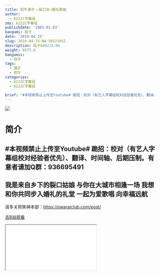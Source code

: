 ```yaml
---
title: 和牛漫才——裂口女→婚礼歌曲
author:
  - 6222C字幕组
zmz: 6222C字幕组
publishdate: '2001-01-03'
bangumi: 段子
date: '2019-04-25'
slug: 2019-04-25-NA-50221652
description: 段子&#8226;NA
weight: 9575.0
bangumis:
  - 段子
tags:
  - 漫才
  - 和牛
categories:
  - 6222C字幕组
  - 6222C字幕组

brief: "#本视频禁止上传至Youtube# 跪招：校对（有艺人字幕组校对经验者优先）、翻译、时间轴、后期压制。有意者请加Q群：936695491 ------------------------------------------------ 我是来自乡下的裂口姑娘 与你在大城市相逢一场 我想和你共同步入婚礼的礼堂 一起为爱歌唱 向幸福远航 -------------------------------------------- 请多关照笑神本部：https://owaraiclub.com/post/"
---
```

![](https://raw.githubusercontent.com/tcgriffith/owaraisite/master/static/tmpimg/1xpbf3w.jpg)
# 简介  
#本视频禁止上传至Youtube#
跪招：校对（有艺人字幕组校对经验者优先）、翻译、时间轴、后期压制。有意者请加Q群：936695491
------------------------------------------------
我是来自乡下的裂口姑娘
与你在大城市相逢一场
我想和你共同步入婚礼的礼堂
一起为爱歌唱 向幸福远航
--------------------------------------------
请多关照笑神本部：https://owaraiclub.com/post/  

[去B站观看](https://www.bilibili.com/video/av50221652/)
<div class ="resp-container"><iframe class="testiframe" src="//player.bilibili.com/player.html?aid=50221652"", scrolling="no", allowfullscreen="true" > </iframe></div> 
